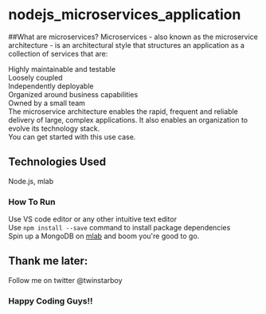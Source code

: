 # nodejs_microservices_application
##What are microservices?
Microservices - also known as the microservice architecture - is an architectural style that structures an application as a collection of services that are:<br/>

Highly maintainable and testable<br/>
Loosely coupled<br/>
Independently deployable<br/>
Organized around business capabilities<br/>
Owned by a small team<br/>
The microservice architecture enables the rapid, frequent and reliable delivery of large, complex applications. It also enables an organization to evolve its technology stack.<br/>
You can get started with this use case.<br/>
## Technologies Used
Node.js, mlab<br>
### How To Run
Use VS code editor or any other intuitive text editor<br/>
Use `npm install --save` command to install package dependencies<br>
Spin up a MongoDB on <a href="https://mlab.com">mlab</a> and boom you're good to go.
## Thank me later: 
Follow me on twitter @twinstarboy
### Happy Coding Guys!!
